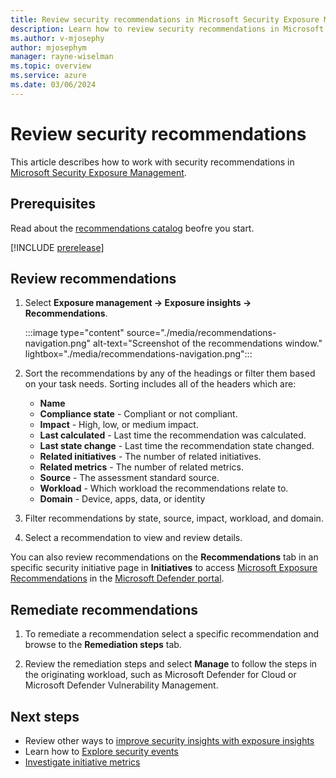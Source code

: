 ```yaml
---
title: Review security recommendations in Microsoft Security Exposure Management
description: Learn how to review security recommendations in Microsoft Security Exposure Management.
ms.author: v-mjosephy
author: mjosephym
manager: rayne-wiselman
ms.topic: overview
ms.service: azure
ms.date: 03/06/2024
---
```


# Review security recommendations

This article describes how to work with security recommendations in [Microsoft Security Exposure Management](microsoft-security-exposure-management.md).

## Prerequisites

Read about the [recommendations catalog](exposure-insights-overview.md#security-recommendations) beofre you start.

[!INCLUDE [prerelease](../includes//prerelease.md)]

## Review recommendations

1. Select **Exposure management -> Exposure insights -> Recommendations**.

    :::image type="content" source="./media/recommendations-navigation.png" alt-text="Screenshot of the recommendations window." lightbox="./media/recommendations-navigation.png":::

1. Sort the recommendations by any of the headings or filter them based on your task needs. Sorting includes all of the headers which are:
    - **Name**
    - **Compliance state** - Compliant or not compliant.
    - **Impact** - High, low, or medium impact.
    - **Last calculated** - Last time the recommendation was calculated.
    - **Last state change** - Last time the recommendation state changed.
    - **Related initiatives** - The number of related initiatives.
    - **Related metrics** - The number of related metrics.
    - **Source** - The assessment standard source.
    - **Workload** - Which workload the recommendations relate to.
    - **Domain** - Device, apps, data, or identity

1. Filter recommendations by state, source, impact, workload, and domain.

1. Select a recommendation to view and review details.

You can also review recommendations on the **Recommendations** tab in an specific security initiative page in **Initiatives** to access [Microsoft Exposure Recommendations](https://security.microsoft.com/exposure-recommendations) in the [Microsoft Defender portal](https://security.microsoft.com/).

## Remediate recommendations

1. To remediate a recommendation select a specific recommendation and browse to the **Remediation steps** tab.

1. Review the remediation steps and select **Manage** to follow the steps in the originating workload, such as Microsoft Defender for Cloud or Microsoft Defender Vulnerability Management.

## Next steps

- Review other ways to [improve security insights with exposure insights](exposure-insights-overview.md)
- Learn how to [Explore security events](security-events.md)
- [Investigate initiative metrics](security-metrics.md)
